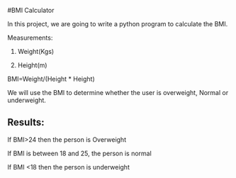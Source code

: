  #BMI Calculator

In this project, we are going to write a python program to calculate the BMI.

Measurements:

1. Weight(Kgs)

2. Height(m)

BMI=Weight/(Height * Height)

We will use the BMI to determine whether the user is overweight, Normal or underweight.

## Results:

If BMI>24 then the person is Overweight

If BMI is between 18 and 25, the person is normal 

If BMI <18 then the person is underweight


